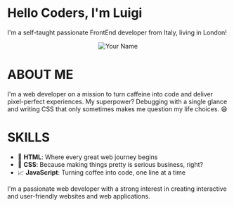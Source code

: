 # Hello Coders, I'm Luigi
I'm a self-taught passionate FrontEnd developer from Italy, living in London!

<p align="center">
  <img src="https://www.publicdomainpictures.net/pictures/380000/velka/man-amp-tree-watching-universe.jpg" alt="Your Name" alt="My Universe">
</p>


# ABOUT ME

I'm a web developer on a mission to turn caffeine into code and deliver pixel-perfect experiences. My superpower? Debugging with a single glance and writing CSS that only sometimes makes me question my life choices. 😄


# SKILLS

- 🧱 **HTML**: Where every great web journey begins
- 💼 **CSS**: Because making things pretty is serious business, right?
- 📈 **JavaScript**: Turning coffee into code, one line at a time

I'm a passionate web developer with a strong interest in creating interactive and user-friendly websites and web applications.

